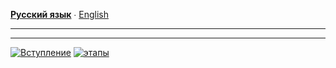 **[Русский язык](USAGE.ru.md)** ∙ [English](USAGE.md)
___

___
[![Вступление](https://img.shields.io/badge/Вступление-ru-blue.svg)](https://github.com/maxshushanikov/flightinfoapp/blob/main/README.ru.md)
[![этапы](https://img.shields.io/badge/Реализаця-этапы-red.svg)](https://github.com/maxshushanikov/flightinfoapp/blob/main/STEPS.ru.md)